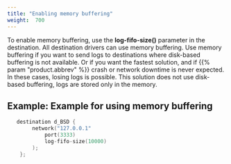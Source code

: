 ```yaml
---
title: "Enabling memory buffering"
weight:  700
---
```

<!-- DISCLAIMER: This file is based on the syslog-ng Open Source Edition documentation https://github.com/balabit/syslog-ng-ose-guides/commit/2f4a52ee61d1ea9ad27cb4f3168b95408fddfdf2 and is used under the terms of The syslog-ng Open Source Edition Documentation License. The file has been modified by Axoflow. -->

To enable memory buffering, use the **log-fifo-size()** parameter in the destination. All destination drivers can use memory buffering. Use memory buffering if you want to send logs to destinations where disk-based buffering is not available. Or if you want the fastest solution, and if {{% param "product.abbrev" %}} crash or network downtime is never expected. In these cases, losing logs is possible. This solution does not use disk-based buffering, logs are stored only in the memory.


## Example: Example for using memory buffering

```c
   destination d_BSD {
        network("127.0.0.1"
            port(3333)
            log-fifo-size(10000)
        );
    };
```

